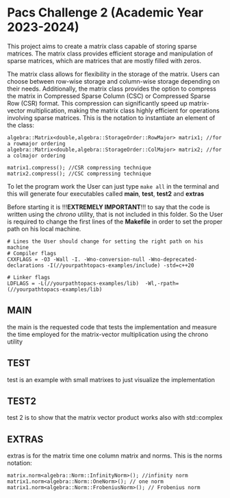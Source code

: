 # Pacs Challenge 2 (Academic Year 2023-2024)

This project aims to create a matrix class capable of storing sparse matrices. The matrix class provides efficient storage and manipulation of sparse matrices, which are matrices that are mostly filled with zeros.

The matrix class allows for flexibility in the storage of the matrix. Users can choose between row-wise storage and column-wise storage depending on their needs. Additionally, the matrix class provides the option to compress the matrix in Compressed Sparse Column (CSC) or Compressed Sparse Row (CSR) format. This compression can significantly speed up matrix-vector multiplication, making the matrix class highly efficient for operations involving sparse matrices. This is the notation to instantiate an element of the class:


```
algebra::Matrix<double,algebra::StorageOrder::RowMajor> matrix1; //for a rowmajor ordering
algebra::Matrix<double,algebra::StorageOrder::ColMajor> matrix2; //for a colmajor ordering

matrix1.compress(); //CSR compressing technique
matrix2.compress(); //CSC compressing technique
```

To let the program work the User can just type `make all` in the terminal and this will generate four executables called **main**, **test**, **test2** and **extras**

Before starting it is !!!**EXTREMELY IMPORTANT**!!! to say that the code is written using the *chrono* utility, that is not included in this folder. So the User is required to change the first lines of the **Makefile** in order to set the proper path on his local machine.
```
# Lines the User should change for setting the right path on his machine 
# Compiler flags
CXXFLAGS = -O3 -Wall -I. -Wno-conversion-null -Wno-deprecated-declarations -I(//yourpathtopacs-examples/include) -std=c++20

# Linker flags
LDFLAGS = -L(//yourpathtopacs-examples/lib)  -Wl,-rpath=(//yourpathtopacs-examples/lib) 
```
## MAIN
the main is the requested code that tests the implementation and measure the time employed for the matrix-vector multiplication using the chrono utility
## TEST
test is an example with small matrixes to just visualize the implementation 
## TEST2
test 2 is to show that the matrix vector product works also with std::complex<T>
## EXTRAS
extras is for the matrix time one column matrix and norms. This is the norms notation:
```
matrix.norm<algebra::Norm::InfinityNorm>(); //infinity norm
matrix1.norm<algebra::Norm::OneNorm>(); // one norm
matrix1.norm<algebra::Norm::FrobeniusNorm>(); // Frobenius norm
```
